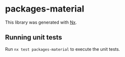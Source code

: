 # packages-material

This library was generated with [Nx](https://nx.dev).

## Running unit tests

Run `nx test packages-material` to execute the unit tests.
